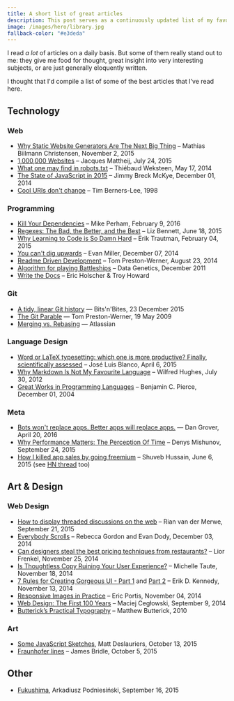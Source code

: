 ```yaml
---
title: A short list of great articles
description: This post serves as a continuously updated list of my favorite articles online.
image: /images/hero/library.jpg
fallback-color: "#e3deda"
---
```


I read *a lot* of articles on a daily basis. But some of them really stand out to me: they give me food for thought, great insight into very interesting subjects, or are just generally eloquently written.

I thought that I'd compile a list of some of the best articles that I've read here.

## Technology

### Web
- [Why Static Website Generators Are The Next Big Thing](https://www.smashingmagazine.com/2015/11/modern-static-website-generators-next-big-thing/) &ndash; Mathias Biilmann Christensen, November 2, 2015
- [1,000,000 Websites](http://jacquesmattheij.com/one-million-websites) &ndash; Jacques Mattheij, July 24, 2015
- [What one may find in robots.txt](http://xn--thibaud-dya.fr/robots.txt.html) &ndash; Thiébaud Weksteen, May 17, 2014
- [The State of JavaScript in 2015](http://www.breck-mckye.com/blog/2014/12/the-state-of-javascript-in-2015/) &ndash; Jimmy Breck McKye, December 01, 2014
- [Cool URIs don't change](https://www.w3.org/Provider/Style/URI) &ndash; Tim Berners-Lee, 1998

<!--- More -->

### Programming
- [Kill Your Dependencies](http://www.mikeperham.com/2016/02/09/kill-your-dependencies/) &ndash; Mike Perham, February 9, 2016
- [Regexes: The Bad, the Better, and the Best](https://www.loggly.com/blog/regexes-the-bad-better-best/) &ndash; Liz Bennett, June 18, 2015
- [Why Learning to Code is So Damn Hard](http://www.vikingcodeschool.com/posts/why-learning-to-code-is-so-damn-hard) &ndash; Erik Trautman, February 04, 2015
- [You can't dig upwards](http://www.evanmiller.org/you-cant-dig-upwards.html) &ndash; Evan Miller, December 07, 2014
- [Readme Driven Development](http://tom.preston-werner.com/2010/08/23/readme-driven-development.html) &ndash; Tom Preston-Werner, August 23, 2014
- [Algorithm for playing Battleships](http://www.datagenetics.com/blog/december32011/index.html) &ndash; Data Genetics, December 2011
- [Write the Docs](http://docs.writethedocs.org/) &ndash; Eric Holscher & Troy Howard

### Git
- [A tidy, linear Git history](http://www.bitsnbites.eu/?p=221) &mdash; Bits'n'Bites, 23 December 2015
- [The Git Parable](http://tom.preston-werner.com/2009/05/19/the-git-parable.html) &mdash; Tom Preston-Werner, 19 May 2009
- [Merging vs. Rebasing](https://www.atlassian.com/git/tutorials/merging-vs-rebasing) &mdash; Atlassian


### Language Design
- [Word or LaTeX typesetting: which one is more productive? Finally, scientifically assessed](https://mappingignorance.org/2015/04/06/word-or-latex-typesetting-which-one-is-more-productive-finally-scientifically-assessed/) &ndash; José Luis Blanco, April 6, 2015
- [Why Markdown Is Not My Favourite Language](http://www.wilfred.me.uk/blog/2012/07/30/why-markdown-is-not-my-favourite-language/) &ndash; Wilfred Hughes, July 30, 2012
- [Great Works in Programming Languages](https://www.cis.upenn.edu/~bcpierce/courses/670Fall04/GreatWorksInPL.shtml) &ndash; Benjamin C. Pierce, December 01, 2004

### Meta
- [Bots won't replace apps. Better apps will replace apps.](http://dangrover.com/blog/2016/04/20/bots-wont-replace-apps.html) &mdash; Dan Grover, April 20, 2016
- [Why Performance Matters: The Perception Of Time](https://www.smashingmagazine.com/2015/09/why-performance-matters-the-perception-of-time/) &ndash; Denys Mishunov, September 24, 2015
- [How I killed app sales by going freemium](https://medium.com/@shuveb/how-i-killed-app-sales-by-going-freemium-31c04c60d2f2) &ndash; Shuveb Hussain, June 6, 2015 (see [HN thread](https://news.ycombinator.com/item?id=9673650) too)

## Art & Design

### Web Design
- [How to display threaded discussions on the web](http://www.elezea.com/2015/09/how-to-display-threaded-discussions-on-the-web/) &ndash; Rian van der Merwe, September 21, 2015
- [Everybody Scrolls](https://www.hugeinc.com/ideas/perspective/everybody-scrolls) &ndash; Rebecca Gordon and Evan Dody, December 03, 2014
- [Can designers steal the best pricing techniques from restaurants?](http://thenuschool.com/can-steal-restaurants-best-pricing-techniques/) &ndash; Lior Frenkel, November 25, 2014
- [Is Thoughtless Copy Ruining Your User Experience?](https://teamgaslight.com/blog/is-thoughtless-copy-ruining-your-user-experience) &ndash; Michelle Taute, November 18, 2014
- [7 Rules for Creating Gorgeous UI - Part 1](https://medium.com/@erikdkennedy/7-rules-for-creating-gorgeous-ui-part-1-559d4e805cda?hn=1) and [Part 2](https://medium.com/@erikdkennedy/7-rules-for-creating-gorgeous-ui-part-2-430de537ba96) &ndash; Erik D. Kennedy, November 13, 2014
- [Responsive Images in Practice](http://alistapart.com/article/responsive-images-in-practice) &ndash;  Eric Portis, November 04, 2014
- [Web Design: The First 100 Years](http://idlewords.com/talks/web_design_first_100_years.htm) &ndash; Maciej Cegłowski, September 9, 2014
- [Butterick’s Practical Typography](http://practicaltypography.com/) &ndash; Matthew Butterick, 2010

### Art
- [Some JavaScript Sketches](https://mattdesl.svbtle.com/some-javascript-sketches), Matt Deslauriers, October 13, 2015
- [Fraunhofer lines](http://booktwo.org/notebook/fraunhofer-lines/) &ndash;  James Bridle, October 5, 2015

## Other
- [Fukushima](http://www.podniesinski.pl/portal/fukushima/), Arkadiusz Podniesiński, September 16, 2015
